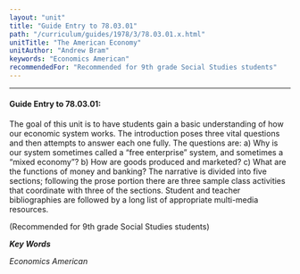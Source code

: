 ```yaml
---
layout: "unit"
title: "Guide Entry to 78.03.01"
path: "/curriculum/guides/1978/3/78.03.01.x.html"
unitTitle: "The American Economy"
unitAuthor: "Andrew Bram"
keywords: "Economics American"
recommendedFor: "Recommended for 9th grade Social Studies students"
---
```

<body>
<hr/>
<h4>
Guide Entry to 78.03.01:
</h4>
The goal of this unit is to have students gain a basic understanding of how our economic system works.  The introduction poses three vital questions and then attempts to answer each one fully.  The questions are: a) Why is our system sometimes called a “free enterprise” system, and sometimes a “mixed economy”? b) How are goods produced and marketed? c) What are the functions of money and banking? The narrative is divided into five sections; following the prose portion there are three sample class activities that coordinate with three of the sections.  Student and teacher bibliographies are followed by a long list of appropriate multi-media resources.
<p>
(Recommended for 9th grade Social Studies students)
</p>
<p>
<b>
<i>
Key Words
</i>
</b>
<br/>
</p>
<p>
<i>
Economics American
</i>
</p>
</body>